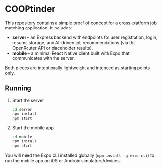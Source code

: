 # COOPtinder

This repository contains a simple proof of concept for a cross-platform job matching application. It includes:

- **server** – an Express backend with endpoints for user registration, login, resume storage, and AI-driven job recommendations (via the OpenRouter API or placeholder results).
- **mobile** – a minimal React Native client built with Expo that communicates with the server.

Both pieces are intentionally lightweight and intended as starting points only.

## Running

1. Start the server

   ```bash
   cd server
   npm install
   npm start
   ```

2. Start the mobile app

   ```bash
   cd mobile
   npm install
   npm start
   ```

You will need the Expo CLI installed globally (`npm install -g expo-cli`) to run the mobile app on iOS or Android simulators/devices.
